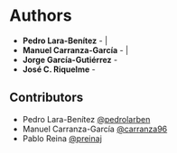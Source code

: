 # Authors 
* **Pedro Lara-Benítez** - [<i class="ai ai-google-scholar ai-1.5x"></i>](https://scholar.google.co.uk/citations?user=vrWKUgcAAAAJ) | [<i class="fab fa-linkedin-in"></i>](https://www.linkedin.com/in/pedrolarben)
* **Manuel Carranza-García** - [<i class="ai ai-google-scholar"></i>](https://scholar.google.co.uk/citations?user=fP970oEAAAAJ) | [<i class="fab fa-linkedin-in"></i>](https://www.linkedin.com/in/manuelcarranzagarcia/)
* **Jorge García-Gutiérrez** - [<i class="ai ai-google-scholar ai-1.5x"></i>](https://scholar.google.co.uk/citations?user=O719x-wAAAAJ) 
* **José C. Riquelme** - [<i class="ai ai-google-scholar ai-1.5x"></i>](https://scholar.google.co.uk/citations?user=YWzbLeEAAAAJ)


## Contributors
* Pedro Lara-Benítez <i class="fab fa-github"></i> [@pedrolarben](https://github.com/pedrolarben)
* Manuel Carranza-García <i class="fab fa-github"></i> [@carranza96](https://github.com/carranza96)
* Pablo Reina <i class="fab fa-github"></i> [@preinaj](https://github.com/preinaj)

<link rel="stylesheet" href="https://use.fontawesome.com/releases/v5.6.1/css/all.css" integrity="sha384-gfdkjb5BdAXd+lj+gudLWI+BXq4IuLW5IT+brZEZsLFm++aCMlF1V92rMkPaX4PP" crossorigin="anonymous"/>
<link rel="stylesheet" href="https://cdn.jsdelivr.net/gh/jpswalsh/academicons/css/academicons.min.css">